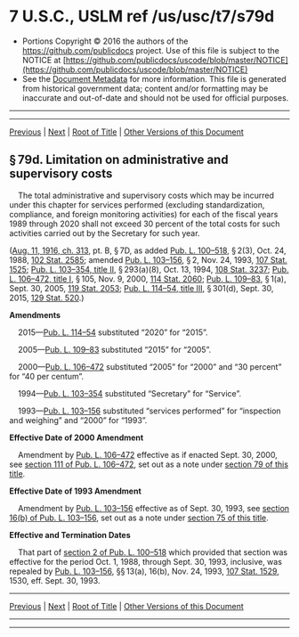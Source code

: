 ---
---

# 7 U.S.C., USLM ref /us/usc/t7/s79d

* Portions Copyright © 2016 the authors of the https://github.com/publicdocs project.
  Use of this file is subject to the NOTICE at [https://github.com/publicdocs/uscode/blob/master/NOTICE](https://github.com/publicdocs/uscode/blob/master/NOTICE)
* See the [Document Metadata](././../../../..//README.md) for more information.
  This file is generated from historical government data; content and/or formatting may be inaccurate and out-of-date and should not be used for official purposes.

----------
----------

[Previous](./../../../..//us/usc/t7/ch3/m__us_usc_t7_s79c.md) | [Next](./../../../..//us/usc/t7/ch3/m__us_usc_t7_s80...83.md) | [Root of Title](./../../../../) | [Other Versions of this Document](https://publicdocs.github.io/go/links?ns=uslm&ref=%2Fus%2Fusc%2Ft7%2Fs79d)

## § 79d. Limitation on administrative and supervisory costs

    The total administrative and supervisory costs which may be incurred under this chapter for services performed (excluding standardization, compliance, and foreign monitoring activities) for each of the fiscal years 1989 through 2020 shall not exceed 30 percent of the total costs for such activities carried out by the Secretary for such year.

([Aug. 11, 1916, ch. 313][/us/act/1916-08-11/ch313], pt. B, § 7D, as added [Pub. L. 100–518][/us/pl/100/518], § 2(3), Oct. 24, 1988, [102 Stat. 2585][/us/stat/102/2585]; amended [Pub. L. 103–156][/us/pl/103/156], § 2, Nov. 24, 1993, [107 Stat. 1525][/us/stat/107/1525]; [Pub. L. 103–354, title II][/us/pl/103/354/tII], § 293(a)(8), Oct. 13, 1994, [108 Stat. 3237][/us/stat/108/3237]; [Pub. L. 106–472, title I][/us/pl/106/472/tI], § 105, Nov. 9, 2000, [114 Stat. 2060][/us/stat/114/2060]; [Pub. L. 109–83][/us/pl/109/83], § 1(a), Sept. 30, 2005, [119 Stat. 2053][/us/stat/119/2053]; [Pub. L. 114–54, title III][/us/pl/114/54/tIII], § 301(d), Sept. 30, 2015, [129 Stat. 520][/us/stat/129/520].)

 __Amendments__ 

    2015—[Pub. L. 114–54][/us/pl/114/54] substituted “2020” for “2015”.

    2005—[Pub. L. 109–83][/us/pl/109/83] substituted “2015” for “2005”.

    2000—[Pub. L. 106–472][/us/pl/106/472] substituted “2005” for “2000” and “30 percent” for “40 per centum”.

    1994—[Pub. L. 103–354][/us/pl/103/354] substituted “Secretary” for “Service”.

    1993—[Pub. L. 103–156][/us/pl/103/156] substituted “services performed” for “inspection and weighing” and “2000” for “1993”.

 __Effective Date of 2000 Amendment__ 

    Amendment by [Pub. L. 106–472][/us/pl/106/472] effective as if enacted Sept. 30, 2000, see [section 111 of Pub. L. 106–472][/us/pl/106/472/s111], set out as a note under [section 79 of this title][/us/usc/t7/s79].

 __Effective Date of 1993 Amendment__ 

    Amendment by [Pub. L. 103–156][/us/pl/103/156] effective as of Sept. 30, 1993, see [section 16(b) of Pub. L. 103–156][/us/pl/103/156/s16/b], set out as a note under [section 75 of this title][/us/usc/t7/s75].

 __Effective and Termination Dates__ 

    That part of [section 2 of Pub. L. 100–518][/us/pl/100/518/s2] which provided that section was effective for the period Oct. 1, 1988, through Sept. 30, 1993, inclusive, was repealed by [Pub. L. 103–156][/us/pl/103/156], §§ 13(a), 16(b), Nov. 24, 1993, [107 Stat. 1529][/us/stat/107/1529], 1530, eff. Sept. 30, 1993.

----------

[Previous](./../../../..//us/usc/t7/ch3/m__us_usc_t7_s79c.md) | [Next](./../../../..//us/usc/t7/ch3/m__us_usc_t7_s80...83.md) | [Root of Title](./../../../../) | [Other Versions of this Document](https://publicdocs.github.io/go/links?ns=uslm&ref=%2Fus%2Fusc%2Ft7%2Fs79d)

----------
----------

[/us/act/1916-08-11/ch313]: https://publicdocs.github.io/go/links?ns=uslm&ref=%2Fus%2Fact%2F1916-08-11%2Fch313
[/us/pl/100/518]: https://publicdocs.github.io/go/links?ns=uslm&ref=%2Fus%2Fpl%2F100%2F518
[/us/stat/102/2585]: https://publicdocs.github.io/go/links?ns=uslm&ref=%2Fus%2Fstat%2F102%2F2585
[/us/pl/103/156]: https://publicdocs.github.io/go/links?ns=uslm&ref=%2Fus%2Fpl%2F103%2F156
[/us/stat/107/1525]: https://publicdocs.github.io/go/links?ns=uslm&ref=%2Fus%2Fstat%2F107%2F1525
[/us/pl/103/354/tII]: https://publicdocs.github.io/go/links?ns=uslm&ref=%2Fus%2Fpl%2F103%2F354%2FtII
[/us/stat/108/3237]: https://publicdocs.github.io/go/links?ns=uslm&ref=%2Fus%2Fstat%2F108%2F3237
[/us/pl/106/472/tI]: https://publicdocs.github.io/go/links?ns=uslm&ref=%2Fus%2Fpl%2F106%2F472%2FtI
[/us/stat/114/2060]: https://publicdocs.github.io/go/links?ns=uslm&ref=%2Fus%2Fstat%2F114%2F2060
[/us/pl/109/83]: https://publicdocs.github.io/go/links?ns=uslm&ref=%2Fus%2Fpl%2F109%2F83
[/us/stat/119/2053]: https://publicdocs.github.io/go/links?ns=uslm&ref=%2Fus%2Fstat%2F119%2F2053
[/us/pl/114/54/tIII]: https://publicdocs.github.io/go/links?ns=uslm&ref=%2Fus%2Fpl%2F114%2F54%2FtIII
[/us/stat/129/520]: https://publicdocs.github.io/go/links?ns=uslm&ref=%2Fus%2Fstat%2F129%2F520
[/us/pl/114/54]: https://publicdocs.github.io/go/links?ns=uslm&ref=%2Fus%2Fpl%2F114%2F54
[/us/pl/109/83]: https://publicdocs.github.io/go/links?ns=uslm&ref=%2Fus%2Fpl%2F109%2F83
[/us/pl/106/472]: https://publicdocs.github.io/go/links?ns=uslm&ref=%2Fus%2Fpl%2F106%2F472
[/us/pl/103/354]: https://publicdocs.github.io/go/links?ns=uslm&ref=%2Fus%2Fpl%2F103%2F354
[/us/pl/103/156]: https://publicdocs.github.io/go/links?ns=uslm&ref=%2Fus%2Fpl%2F103%2F156
[/us/pl/106/472]: https://publicdocs.github.io/go/links?ns=uslm&ref=%2Fus%2Fpl%2F106%2F472
[/us/pl/106/472/s111]: https://publicdocs.github.io/go/links?ns=uslm&ref=%2Fus%2Fpl%2F106%2F472%2Fs111
[/us/usc/t7/s79]: https://publicdocs.github.io/go/links?ns=uslm&ref=%2Fus%2Fusc%2Ft7%2Fs79
[/us/pl/103/156]: https://publicdocs.github.io/go/links?ns=uslm&ref=%2Fus%2Fpl%2F103%2F156
[/us/pl/103/156/s16/b]: https://publicdocs.github.io/go/links?ns=uslm&ref=%2Fus%2Fpl%2F103%2F156%2Fs16%2Fb
[/us/usc/t7/s75]: https://publicdocs.github.io/go/links?ns=uslm&ref=%2Fus%2Fusc%2Ft7%2Fs75
[/us/pl/100/518/s2]: https://publicdocs.github.io/go/links?ns=uslm&ref=%2Fus%2Fpl%2F100%2F518%2Fs2
[/us/pl/103/156]: https://publicdocs.github.io/go/links?ns=uslm&ref=%2Fus%2Fpl%2F103%2F156
[/us/stat/107/1529]: https://publicdocs.github.io/go/links?ns=uslm&ref=%2Fus%2Fstat%2F107%2F1529


